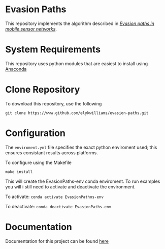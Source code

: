 # Evasion Paths

This repository implements the algorithm described in _[Evasion paths in mobile sensor networks](https://arxiv.org/pdf/1308.3536.pdf)_.

# System Requirements
This repository uses python modules that are easiest to install using [Anaconda](https://www.anaconda.com/)

# Clone Repository
To download this repository, use the following 

`git clone https://www.github.com/elykwilliams/evasion-paths.git`

# Configuration 
The `enviroment.yml` file specifies the exact python enviroment used; this ensures consistant results across platforms. 

To configure using the Makefile

`make install`


This will create the EvasionPaths-env conda enviroment. To run examples you will i still need to activate and deactivate the environment.

To activate:
`conda activate EvasionPathos-env`

To deactivate:
`conda deactivate EvasionPaths-env`

# Documentation
Documentation for this project can be found [here](https://elykwilliams.github.io/EvasionPaths/)



